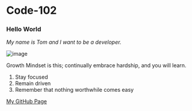 # Code-102

### Hello World

_My name is Tom and I want to be a developer._

![image](https://github.com/capps14e/Code-102/assets/143365157/476fdecd-7053-4ee9-9a34-e337bcca9371)

Growth Mindset is this; continually embrace hardship, and you will learn.

1. Stay focused
1. Remain driven
1. Remember that nothing worthwhile comes easy

[My GitHub Page](https://github.com/capps14e)
